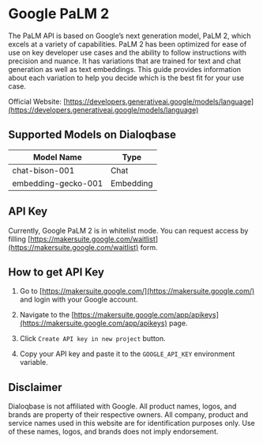 # Google PaLM 2

The PaLM API is based on Google’s next generation model, PaLM 2, which excels at a variety of capabilities. PaLM 2 has been optimized for ease of use on key developer use cases and the ability to follow instructions with precision and nuance. It has variations that are trained for text and chat generation as well as text embeddings. This guide provides information about each variation to help you decide which is the best fit for your use case.

Official Website: [https://developers.generativeai.google/models/language](https://developers.generativeai.google/models/language)


## Supported Models on Dialoqbase

| Model Name | Type |
| --- | --- |
|chat-bison-001	 | Chat |
|embedding-gecko-001	 | Embedding |

## API Key

Currently, Google PaLM 2 is in whitelist mode. You can request access by filling 
[https://makersuite.google.com/waitlist](https://makersuite.google.com/waitlist) form.


## How to get API Key

1. Go to [https://makersuite.google.com/](https://makersuite.google.com/) and login with your Google account.

2. Navigate to the [https://makersuite.google.com/app/apikeys](https://makersuite.google.com/app/apikeys) page.

3. Click `Create API key in new project` button. 

4. Copy your API key and paste it to the `GOOGLE_API_KEY` environment variable.


## Disclaimer

Dialoqbase is not affiliated with Google. All product names, logos, and brands are property of their respective owners. All company, product and service names used in this website are for identification purposes only. Use of these names, logos, and brands does not imply endorsement.